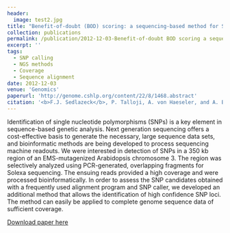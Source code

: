 ```yaml
---
header:
  image: test2.jpg
title: "Benefit-of-doubt (BOD) scoring: a sequencing-based method for SNP candidate assessment from high to medium read number data sets"
collection: publications
permalink: /publication/2012-12-03-Benefit-of-doubt BOD scoring a sequencing-based method for SNP candidate assessment from high to medium read number data sets-number-4
excerpt: ''
tags:
  - SNP calling
  - NGS methods
  - Coverage
  - Sequence alignment 
date: 2012-12-03
venue: 'Genomics'
paperurl: 'http://genome.cshlp.org/content/22/8/1468.abstract'
citation: '<b>F.J. Sedlazeck</b>, P. Talloji, A. von Haeseler, and A. Bachmair (2012). &quot;Benefit-of-doubt (BOD) scoring: a sequencing-based method for SNP candidate assessment from high to medium read number data sets.&quot; <i>Genomics</i>. 101, 204-209.'
---
```



Identification of single nucleotide polymorphisms (SNPs) is a key element in sequence-based genetic analysis. Next generation sequencing offers a cost-effective basis to generate the necessary, large sequence data sets, and bioinformatic methods are being developed to process sequencing machine readouts. We were interested in detection of SNPs in a 350 kb region of an EMS-mutagenized Arabidopsis chromosome 3. The region was selectively analyzed using PCR-generated, overlapping fragments for Solexa sequencing. The ensuing reads provided a high coverage and were processed bioinformatically. In order to assess the SNP candidates obtained with a frequently used alignment program and SNP caller, we developed an additional method that allows the identification of high confidence SNP loci. The method can easily be applied to complete genome sequence data of sufficient coverage.



[Download paper here](http://genome.cshlp.org/content/22/8/1468.abstract)

